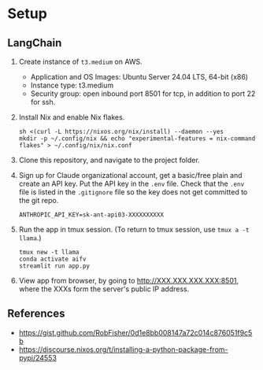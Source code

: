 # Setup

## LangChain

1. Create instance of `t3.medium` on AWS. 
   * Application and OS Images: Ubuntu Server 24.04 LTS, 64-bit (x86)
   * Instance type: t3.medium
   * Security group: open inbound port 8501 for tcp, in addition to port 22 for ssh.
   
2. Install Nix and enable Nix flakes.
   ```
   sh <(curl -L https://nixos.org/nix/install) --daemon --yes
   mkdir -p ~/.config/nix && echo "experimental-features = nix-command flakes" > ~/.config/nix/nix.conf
   ```

3. Clone this repository, and navigate to the project folder.

4. Sign up for Claude organizational account, get a basic/free plain and create an API key. Put the API key in the `.env` file. Check that the `.env` file is listed in the `.gitignore` file so the key does not get committed to the git repo.

   ```
   ANTHROPIC_API_KEY=sk-ant-api03-XXXXXXXXXX
   ```

5. Run the app in tmux session. (To return to tmux session, use `tmux a -t llama`.)
   ```
   tmux new -t llama
   conda activate aifv
   streamlit run app.py
   ```

6. View app from browser, by going to http://XXX.XXX.XXX.XXX:8501, where the XXXs form the server's public IP address.


## References

* https://gist.github.com/RobFisher/0d1e8bb008147a72c014c876051f9c5b 
* https://discourse.nixos.org/t/installing-a-python-package-from-pypi/24553 


